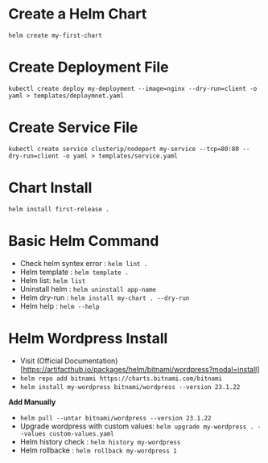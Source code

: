 # Create a Helm Chart

```
helm create my-first-chart
```

# Create Deployment File

```
kubectl create deploy my-deployment --image=nginx --dry-run=client -o yaml > templates/deploymnet.yaml
```

# Create Service File

```
kubectl create service clusterip/nodeport my-service --tcp=80:80 --dry-run=client -o yaml > templates/service.yaml

```

# Chart Install

```
helm install first-release .
```

# Basic Helm Command 

* Check helm syntex error : `helm lint .`
* Helm template : `helm template .`
* Helm list: `helm list`
* Uninstall helm : `helm uninstall app-name`
* Helm dry-run : `helm install my-chart . --dry-run`
* Helm help : `helm --help`


# Helm Wordpress Install

* Visit (Official Documentation)[https://artifacthub.io/packages/helm/bitnami/wordpress?modal=install]
* `helm repo add bitnami https://charts.bitnami.com/bitnami`
* `helm install my-wordpress bitnami/wordpress --version 23.1.22`

**Add Manually**

* `helm pull --untar bitnami/wordpress --version 23.1.22`
* Upgrade wordpress with custom values: `helm upgrade my-wordpress . --values custom-values.yaml`
* Helm history check : `helm history my-wordpress`
* Helm rollbacke : `helm rollback my-wordpress 1`
